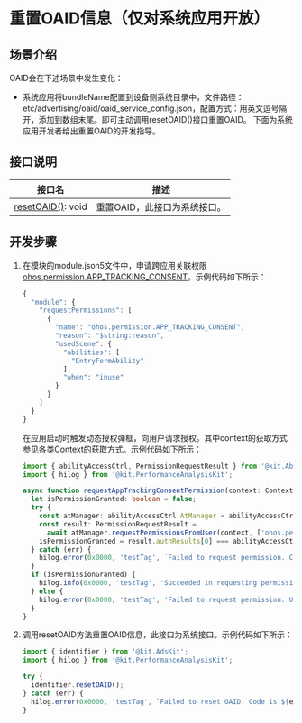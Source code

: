 # 重置OAID信息（仅对系统应用开放）

## 场景介绍

OAID会在下述场景中发生变化：
- 系统应用将bundleName配置到设备侧系统目录中，文件路径：etc/advertising/oaid/oaid_service_config.json，配置方式：用英文逗号隔开，添加到数组末尾。即可主动调用resetOAID()接口重置OAID。
下面为系统应用开发者给出重置OAID的开发指导。

## 接口说明

| 接口名 | 描述 |
| -------- | -------- |
| [resetOAID()](../../reference/apis-ads-kit/js-apis-oaid-sys.md#identifierresetoaid):&nbsp;void | 重置OAID，此接口为系统接口。 |


## 开发步骤

1. 在模块的module.json5文件中，申请跨应用关联权限[ohos.permission.APP_TRACKING_CONSENT](../../security/AccessToken/permissions-for-all-user.md#ohospermissionapp_tracking_consent)。示例代码如下所示：
    ```ts
    {
      "module": {
        "requestPermissions": [
          {
            "name": "ohos.permission.APP_TRACKING_CONSENT",
            "reason": "$string:reason",
            "usedScene": {
              "abilities": [
                "EntryFormAbility"
              ],
              "when": "inuse"
            }
          }
        ]
      }
    }
    ```
    在应用启动时触发动态授权弹框，向用户请求授权。其中context的获取方式参见[各类Context的获取方式](../../application-models/application-context-stage.md)。示例代码如下所示：
    ```ts
    import { abilityAccessCtrl, PermissionRequestResult } from '@kit.AbilityKit';
    import { hilog } from '@kit.PerformanceAnalysisKit';

    async function requestAppTrackingConsentPermission(context: Context): Promise<void> {
      let isPermissionGranted: boolean = false;
      try {
        const atManager: abilityAccessCtrl.AtManager = abilityAccessCtrl.createAtManager();
        const result: PermissionRequestResult =
          await atManager.requestPermissionsFromUser(context, ['ohos.permission.APP_TRACKING_CONSENT']);
        isPermissionGranted = result.authResults[0] === abilityAccessCtrl.GrantStatus.PERMISSION_GRANTED;
      } catch (err) {
        hilog.error(0x0000, 'testTag', `Failed to request permission. Code is ${err.code}, message is ${err.message}`);
      }
      if (isPermissionGranted) {
        hilog.info(0x0000, 'testTag', 'Succeeded in requesting permission');
      } else {
        hilog.error(0x0000, 'testTag', 'Failed to request permission. User rejected');
      }
    }
    ```

2. 调用resetOAID方法重置OAID信息，此接口为系统接口。示例代码如下所示：
    ```ts
    import { identifier } from '@kit.AdsKit';
    import { hilog } from '@kit.PerformanceAnalysisKit';

    try {
      identifier.resetOAID();
    } catch (err) {
      hilog.error(0x0000, 'testTag', `Failed to reset OAID. Code is ${err.code}, message is ${err.message}`);
    }
    ```